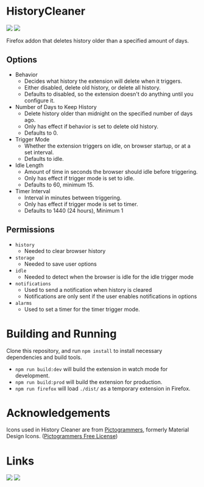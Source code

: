 # HistoryCleaner
[![](https://img.shields.io/amo/v/history-cleaner)](https://addons.mozilla.org/en-US/firefox/addon/history-cleaner/)
[![](https://img.shields.io/chrome-web-store/v/epoabannnmjdknejdggkgjoebomipene)](https://chrome.google.com/webstore/detail/history-cleaner/epoabannnmjdknejdggkgjoebomipene/)

Firefox addon that deletes history older than a specified amount of days.

## Options

* Behavior
    * Decides what history the extension will delete when it triggers.
    * Either disabled, delete old history, or delete all history.
    * Defaults to disabled, so the extension doesn't do anything until you configure it.
* Number of Days to Keep History
    * Delete history older than midnight on the specified number of days ago.
    * Only has effect if behavior is set to delete old history.
    * Defaults to 0.
* Trigger Mode
    * Whether the extension triggers on idle, on browser startup, or at a set interval.
    * Defaults to idle.
* Idle Length
    * Amount of time in seconds the browser should idle before triggering.
    * Only has effect if trigger mode is set to idle.
    * Defaults to 60, minimum 15.
* Timer Interval
    * Interval in minutes between triggering.
    * Only has effect if trigger mode is set to timer.
    * Defaults to 1440 (24 hours), Minimum 1

## Permissions

* `history`
    * Needed to clear browser history
* `storage`
    * Needed to save user options
* `idle`
    * Needed to detect when the browser is idle for the idle trigger mode
* `notifications`
    * Used to send a notification when history is cleared
    * Notifications are only sent if the user enables notifications in options
* `alarms`
    * Used to set a timer for the timer trigger mode.

# Building and Running

Clone this repository, and run `npm install` to install necessary dependencies and build tools.

* `npm run build:dev` will build the extension in watch mode for development.
* `npm run build:prod` will build the extension for production.
* `npm run firefox` will load `./dist/` as a temporary extension in Firefox.

# Acknowledgements

Icons used in History Cleaner are from [Pictogrammers](https://pictogrammers.com/), formerly Material Design Icons. ([Pictogrammers Free License](https://pictogrammers.com/docs/general/license/))

# Links

[![](https://raw.githubusercontent.com/Rayquaza01/HistoryCleaner/master/src/icons/amo.png)](https://addons.mozilla.org/en-US/firefox/addon/history-cleaner/)
[![](https://raw.githubusercontent.com/Rayquaza01/HistoryCleaner/master/src/icons/cws.png)](https://chrome.google.com/webstore/detail/history-cleaner/epoabannnmjdknejdggkgjoebomipene/)
